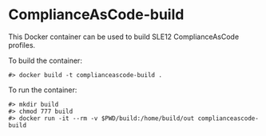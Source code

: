 # ComplianceAsCode-build
This Docker container can be used to build SLE12 ComplianceAsCode profiles.

To build the container:
```
#> docker build -t complianceascode-build .
```

To run the container:
```
#> mkdir build
#> chmod 777 build
#> docker run -it --rm -v $PWD/build:/home/build/out complianceascode-build
```


